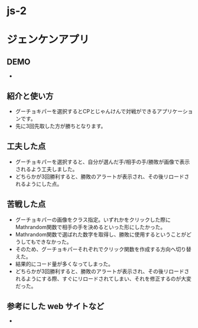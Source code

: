 # js-2
# ジェンケンアプリ

## DEMO

  - 

## 紹介と使い方

- グーチョキパーを選択するとCPとじゃんけんで対戦ができるアプリケーションです。
- 先に3回先取した方が勝ちとなります。

## 工夫した点
- グーチョキパーを選択すると、自分が選んだ手/相手の手/勝敗が画像で表示されるよう工夫しました。
- どちらかが3回勝利すると、勝敗のアラートが表示され、その後リロードされるようにした点。

## 苦戦した点

- グーチョキパーの画像をクラス指定。いずれかをクリックした際にMathrandom関数で相手の手を決めるといった形にしたかった。
- Mathrandom関数で選ばれた数字を取得し、勝敗に使用するということがどうしてもできなかった。
- そのため、グーチョキパーそれぞれでクリック関数を作成する方向へ切り替えた。
- 結果的にコード量が多くなってしまった。
- どちらかが3回勝利すると、勝敗のアラートが表示され、その後リロードされるようにする際、すぐにリロードされてしまい、それを修正するのが大変だった。

## 参考にした web サイトなど

  - 
